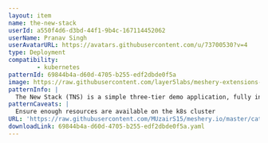 ```yaml
---
layout: item
name: the-new-stack
userId: a550f4d6-d3bd-44f1-9b4c-167114452062
userName: Pranav Singh
userAvatarURL: https://avatars.githubusercontent.com/u/73700530?v=4
type: Deployment
compatibility: 
        - kubernetes
patternId: 69844b4a-d60d-4705-b255-edf2dbde0f5a
image: https://raw.githubusercontent.com/layer5labs/meshery-extensions-packages/master/action-assets/design-assets/69844b4a-d60d-4705-b255-edf2dbde0f5a-light.png,https://raw.githubusercontent.com/layer5labs/meshery-extensions-packages/master/action-assets/design-assets/69844b4a-d60d-4705-b255-edf2dbde0f5a-dark.png
patternInfo: |
  The New Stack (TNS) is a simple three-tier demo application, fully instrumented with the 3 pillars of observability: metrics, logs, and traces. It offers an insight on what a modern observability stack looks like and experience what it's like to pivot among different types of observability data. The TNS app is an example three-tier web app built by Weaveworks. It consists of a data layer, application logic layer, and load-balancing layer. To learn more about it, see How To Detect, Map and Monitor Docker Containers with Weave Scope from Weaveworks. The instrumentation for the TNS app is as follows: Metrics: Each tier of the TNS app exposes metrics on /metrics endpoints, which are scraped by the Grafana Agent. Additionally, these metrics are tagged with exemplar information. The Grafana Agent then writes these metrics to Mimir for storage.Logs: Each tier of the TNS app writes logs to standard output or standard error. It is captured by Kubernetes, which are then collected by the Grafana Agent. Finally, the Agent forwards them to Loki for storage. Traces: Each tier of the TNS app sends traces in Jaeger format to the Grafana Agent, which then converts them to OTel format and forwards them to Tempo for storage. Visualization: A Grafana instance configured to talk to the Mimir, Loki, and Tempo instances makes it possible to query and visualize the metrics, logs, and traces data.
patternCaveats: |
  Ensure enough resources are available on the k8s cluster
URL: 'https://raw.githubusercontent.com/MUzairS15/meshery.io/master/catalog/69844b4a-d60d-4705-b255-edf2dbde0f5a.yaml'
downloadLink: 69844b4a-d60d-4705-b255-edf2dbde0f5a.yaml
---
```

